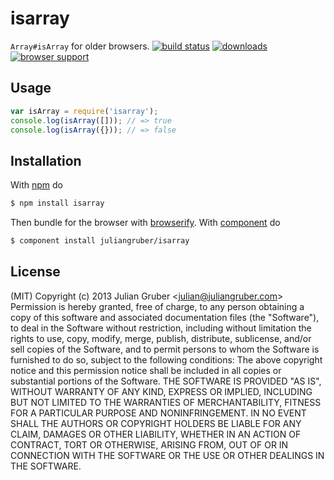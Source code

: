 
# isarray
`Array#isArray` for older browsers.
[![build status](https://secure.travis-ci.org/juliangruber/isarray.svg)](http://travis-ci.org/juliangruber/isarray)
[![downloads](https://img.shields.io/npm/dm/isarray.svg)](https://www.npmjs.org/package/isarray)
[![browser support](https://ci.testling.com/juliangruber/isarray.png)
](https://ci.testling.com/juliangruber/isarray)
## Usage
```js
var isArray = require('isarray');
console.log(isArray([])); // => true
console.log(isArray({})); // => false
```
## Installation
With [npm](http://npmjs.org) do
```bash
$ npm install isarray
```
Then bundle for the browser with
[browserify](https://github.com/substack/browserify).
With [component](http://component.io) do
```bash
$ component install juliangruber/isarray
```
## License
(MIT)
Copyright (c) 2013 Julian Gruber &lt;julian@juliangruber.com&gt;
Permission is hereby granted, free of charge, to any person obtaining a copy of
this software and associated documentation files (the "Software"), to deal in
the Software without restriction, including without limitation the rights to
use, copy, modify, merge, publish, distribute, sublicense, and/or sell copies
of the Software, and to permit persons to whom the Software is furnished to do
so, subject to the following conditions:
The above copyright notice and this permission notice shall be included in all
copies or substantial portions of the Software.
THE SOFTWARE IS PROVIDED "AS IS", WITHOUT WARRANTY OF ANY KIND, EXPRESS OR
IMPLIED, INCLUDING BUT NOT LIMITED TO THE WARRANTIES OF MERCHANTABILITY,
FITNESS FOR A PARTICULAR PURPOSE AND NONINFRINGEMENT. IN NO EVENT SHALL THE
AUTHORS OR COPYRIGHT HOLDERS BE LIABLE FOR ANY CLAIM, DAMAGES OR OTHER
LIABILITY, WHETHER IN AN ACTION OF CONTRACT, TORT OR OTHERWISE, ARISING FROM,
OUT OF OR IN CONNECTION WITH THE SOFTWARE OR THE USE OR OTHER DEALINGS IN THE
SOFTWARE.
